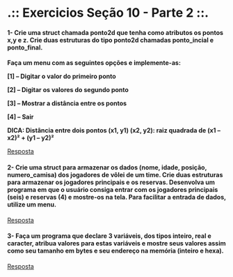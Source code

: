 # .:: Exercicios Seção 10 - Parte 2 ::.

#### 1- Crie uma struct chamada ponto2d que tenha como atributos os pontos x,y e z. Crie duas estruturas do tipo ponto2d chamadas ponto_incial e ponto_final.
<p><strong>Faça um menu com as seguintes opções e implemente-as:</strong></p>
<p><strong>[1] – Digitar o valor do primeiro ponto</strong></p>
<p><strong>[2] – Digitar os valores do segundo ponto</strong></p>
<p><strong>[3] – Mostrar a distância entre os pontos</strong></p>
<p><strong>[4] – Sair</strong></p>
<p></p>
<p><strong>DICA: Distância entre dois pontos (x1, y1) (x2, y2): raiz quadrada de (x1 – x2)² + (y1 – y2)²</strong></p>

[Resposta](./ExerciciosResolvidos/ex001.c)

#### 2- Crie uma struct para armazenar os dados (nome, idade, posição, numero_camisa) dos jogadores de vôlei de um time. Crie duas estruturas para armazenar os jogadores principais e os reservas. Desenvolva um programa em que o usuário consiga entrar com os jogadores principais (seis) e reservas (4) e mostre-os na tela. Para facilitar a entrada de dados, utilize um menu.

[Resposta](./ExerciciosResolvidos/ex002.c)

#### 3- Faça um programa que declare 3 variáveis, dos tipos inteiro, real e caracter, atribua valores para estas variáveis e mostre seus valores assim como seu tamanho em bytes e seu endereço na memória (inteiro e hexa).

[Resposta](./ExerciciosResolvidos/ex003.c)

